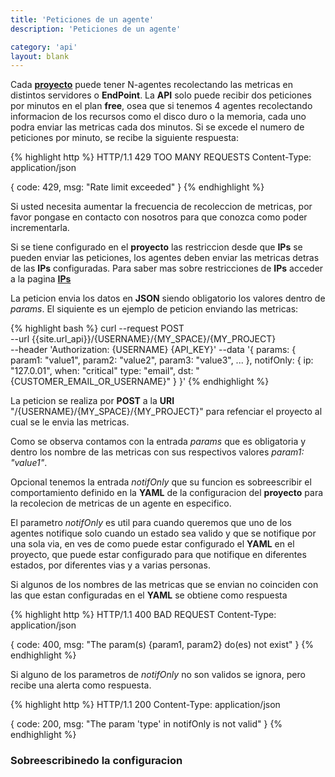 ```yaml
---
title: 'Peticiones de un agente'
description: 'Peticiones de un agente'

category: 'api'
layout: blank
---
```


Cada **[proyecto](#/project/)** puede tener N-agentes recolectando las metricas en distintos servidores o **EndPoint**.
La **API** solo puede recibir dos peticiones por minutos en el plan **free**, osea que si tenemos 4 agentes recolectando
informacion de los recursos como el disco duro o la memoria, cada uno podra enviar las metricas cada dos minutos. Si se excede
el numero de peticiones por minuto, se recibe la siguiente respuesta:

{% highlight http %}
HTTP/1.1 429 TOO MANY REQUESTS
Content-Type: application/json

{
    code: 429,
    msg: "Rate limit exceeded"
}
{% endhighlight %}

Si usted necesita aumentar la frecuencia de recoleccion de metricas, por favor pongase en contacto con nosotros para que conozca
como poder incrementarla.

Si se tiene configurado en el **proyecto** las restriccion desde que **IPs** se pueden enviar las peticiones, los agentes
deben enviar las metricas detras de las **IPs** configuradas. Para saber mas sobre restricciones de **IPs** acceder a la pagina
**[IPs](#/ip/)**

La peticion envia los datos en **JSON** siendo obligatorio los valores dentro de *params*. El siquiente es un ejemplo de
peticion enviando las metricas:

{% highlight bash %}
curl --request POST \
  --url {{site.url_api}}/{USERNAME}/{MY_SPACE}/{MY_PROJECT} \
  --header 'Authorization: {USERNAME} {API_KEY}'
  --data '{
            params:
            {
                param1: "value1",
                param2: "value2",
                param3: "value3",
                ...
            },
            notifOnly:
            {
                ip: "127.0.01",
                when: "critical"
                type: "email",
                dst: "{CUSTOMER_EMAIL_OR_USERNAME}"
            }
          }'
{% endhighlight %}

La peticion se realiza por **POST** a la **URI** "/{USERNAME}/{MY_SPACE}/{MY_PROJECT}" para refenciar el proyecto
al cual se le envia las metricas.

Como se observa contamos con la entrada *params* que es obligatoria y dentro los nombre de las metricas con sus respectivos valores
*param1: "value1"*.

Opcional tenemos la entrada *notifOnly* que su funcion es sobreescribir el comportamiento definido
en la **YAML** de la configuracion del **proyecto** para la recolecion de metricas de un agente en especifico.

El parametro *notifOnly* es util para cuando queremos que uno de los agentes notifique solo cuando un estado sea valido y que se notifique
por una sola via, en ves de como puede estar configurado el **YAML** en el proyecto, que puede estar configurado para que
notifique en diferentes estados, por diferentes vias y a varias personas.

Si algunos de los nombres de las metricas que se envian no coinciden con las que estan configuradas en el **YAML** se obtiene como respuesta

{% highlight http %}
HTTP/1.1 400 BAD REQUEST
Content-Type: application/json

{
    code: 400,
    msg: "The param(s) {param1, param2} do(es) not exist"
}
{% endhighlight %}

Si alguno de los parametros de *notifOnly* no son validos se ignora, pero recibe una alerta como respuesta.

{% highlight http %}
HTTP/1.1 200
Content-Type: application/json

{
    code: 200,
    msg: "The param 'type' in notifOnly is not valid"
}
{% endhighlight %}

### Sobreescribinedo la configuracion